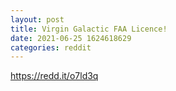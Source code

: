 ```yaml
--- 
layout: post 
title: Virgin Galactic FAA Licence! 
date: 2021-06-25 1624618629 
categories: reddit 
--- 
```

https://redd.it/o7ld3q